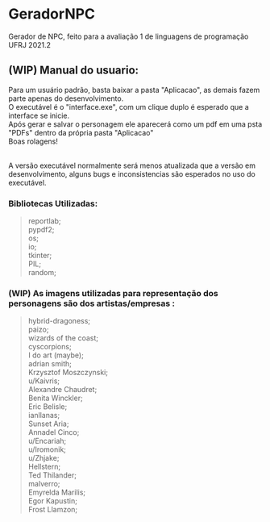 # GeradorNPC
Gerador de NPC, feito para a avaliação 1 de linguagens de programação UFRJ 2021.2

## (WIP) Manual do usuario: <br />
  Para um usuário padrão, basta baixar a pasta "Aplicacao", as demais fazem parte apenas do desenvolvimento.<br />
  O executável é o "interface.exe", com um clique duplo é esperado que a interface se inicie.<br />
  Após gerar e salvar o personagem ele aparecerá como um pdf em uma psta "PDFs" dentro da própria pasta "Aplicacao"<br />
  Boas rolagens!<br /><br />
  
  A versão executável normalmente será menos atualizada que a versão em desenvolvimento, alguns bugs e inconsistencias são esperados no uso do executável.<br />

### Bibliotecas Utilizadas: <br />
  >reportlab; <br />
  >pypdf2; <br />
  >os; <br />
  >io; <br />
  >tkinter; <br />
  >PIL; <br />
  >random; <br />

### (WIP) As imagens utilizadas para representação dos personagens são dos artistas/empresas :<br />
  >hybrid-dragoness; <br />
  >paizo; <br />
  >wizards of the coast;<br />
  >cyscorpions;<br />
  >I do art (maybe);<br />
  >adrian smith;<br />
  >Krzysztof Moszczynski;<br />
  >u/Kaivris;<br />
  >Alexandre Chaudret;<br />
  >Benita Winckler;<br />
  >Eric Belisle;<br />
  >ianllanas;<br />
  >Sunset Aria;<br />
  >Annadel Cinco;<br />
  >u/Encariah;<br />
  >u/Iromonik;<br />
  >u/Zhjake;<br />
  >Hellstern;<br />
  >Ted Thilander;<br />
  >malverro;<br />
  >Emyrelda Marilis;<br />
  >Egor Kapustin;<br />
  >Frost Llamzon;<br />


